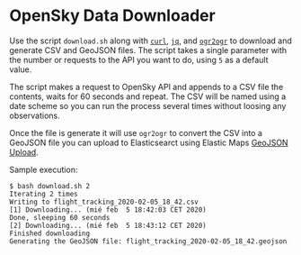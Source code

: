 # OpenSky Data Downloader

Use the script `download.sh` along with [`curl`][c], [`jq`][j], and [`ogr2ogr`][o] to download and generate CSV and GeoJSON files. The script takes a single parameter with the number or requests to the API you want to do, using `5` as a default value.

The script makes a request to OpenSky API and appends to a CSV file the contents, waits for 60 seconds and repeat. The CSV will be named using a date scheme so you can run the process several times without loosing any observations. 

Once the file is generate it will use `ogr2ogr` to convert the CSV into a GeoJSON file you can upload to Elasticsearct using Elastic Maps [GeoJSON Upload][u].

Sample execution:

```
$ bash download.sh 2
Iterating 2 times
Writing to flight_tracking_2020-02-05_18_42.csv
[1] Downloading... (mié feb  5 18:42:03 CET 2020)
Done, sleeping 60 seconds
[2] Downloading... (mié feb  5 18:43:12 CET 2020)
Finished downloading
Generating the GeoJSON file: flight_tracking_2020-02-05_18_42.geojson
```


[c]: https://curl.haxx.se/
[o]: https://gdal.org/programs/ogr2ogr.html
[j]: https://stedolan.github.io/jq/
[u]: https://www.elastic.co/guide/en/kibana/current/geojson-upload.html